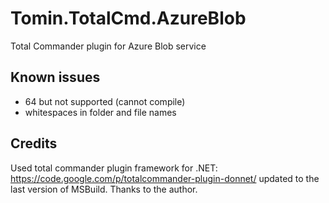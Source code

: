 Tomin.TotalCmd.AzureBlob
========================

Total Commander plugin for Azure Blob service

Known issues
---------------
- 64 but not supported (cannot compile)
- whitespaces in folder and file names

Credits
---------------
Used total commander plugin framework for .NET: https://code.google.com/p/totalcommander-plugin-donnet/
updated to the last version of MSBuild. Thanks to the author.
